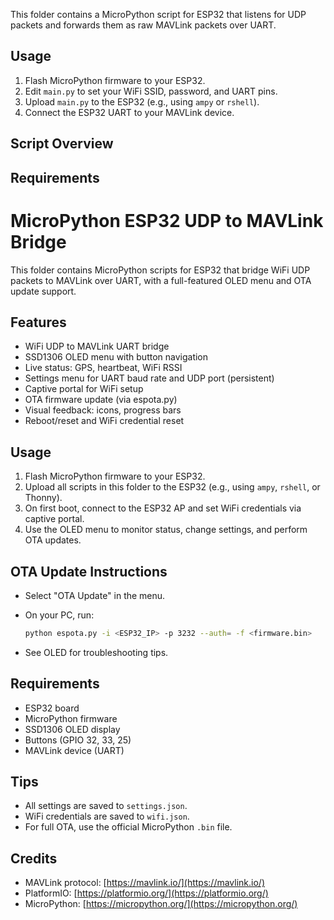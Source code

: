 
This folder contains a MicroPython script for ESP32 that listens for UDP packets and forwards them as raw MAVLink packets over UART.

## Usage
1. Flash MicroPython firmware to your ESP32.
2. Edit `main.py` to set your WiFi SSID, password, and UART pins.
3. Upload `main.py` to the ESP32 (e.g., using `ampy` or `rshell`).
4. Connect the ESP32 UART to your MAVLink device.

## Script Overview

## Requirements


# MicroPython ESP32 UDP to MAVLink Bridge

This folder contains MicroPython scripts for ESP32 that bridge WiFi UDP packets to MAVLink over UART, with a full-featured OLED menu and OTA update support.

## Features

- WiFi UDP to MAVLink UART bridge
- SSD1306 OLED menu with button navigation
- Live status: GPS, heartbeat, WiFi RSSI
- Settings menu for UART baud rate and UDP port (persistent)
- Captive portal for WiFi setup
- OTA firmware update (via espota.py)
- Visual feedback: icons, progress bars
- Reboot/reset and WiFi credential reset

## Usage

1. Flash MicroPython firmware to your ESP32.
2. Upload all scripts in this folder to the ESP32 (e.g., using `ampy`, `rshell`, or Thonny).
3. On first boot, connect to the ESP32 AP and set WiFi credentials via captive portal.
4. Use the OLED menu to monitor status, change settings, and perform OTA updates.

## OTA Update Instructions

- Select "OTA Update" in the menu.
- On your PC, run:

	```bash
	python espota.py -i <ESP32_IP> -p 3232 --auth= -f <firmware.bin>
	```

- See OLED for troubleshooting tips.

## Requirements

- ESP32 board
- MicroPython firmware
- SSD1306 OLED display
- Buttons (GPIO 32, 33, 25)
- MAVLink device (UART)

## Tips

- All settings are saved to `settings.json`.
- WiFi credentials are saved to `wifi.json`.
- For full OTA, use the official MicroPython `.bin` file.

## Credits

- MAVLink protocol: [https://mavlink.io/](https://mavlink.io/)
- PlatformIO: [https://platformio.org/](https://platformio.org/)
- MicroPython: [https://micropython.org/](https://micropython.org/)
